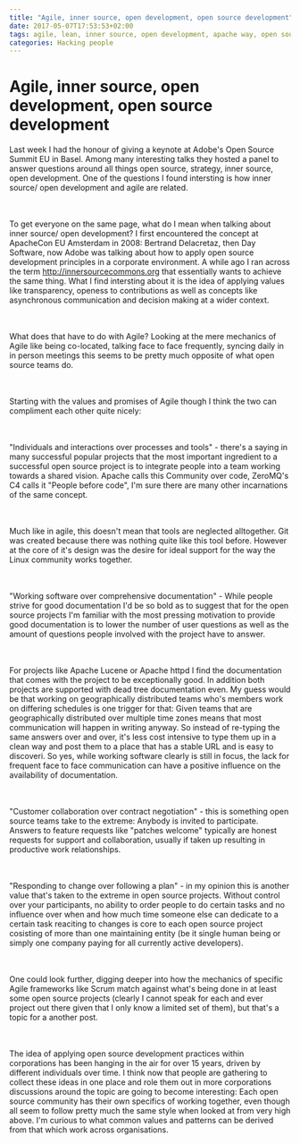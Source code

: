```yaml
---
title: "Agile, inner source, open development, open source development"
date: 2017-05-07T17:53:53+02:00
tags: agile, lean, inner source, open development, apache way, open source development 
categories: Hacking people
---
```


# Agile, inner source, open development, open source development


Last week I had the honour of giving a keynote at Adobe's Open Source Summit EU
in Basel. Among many interesting talks they hosted a panel to answer questions
around all things open source, strategy, inner source, open development. One
of the questions I found intersting is how inner source/ open development and
agile are related.

<br><br>
To get everyone on the same page, what do I mean when talking about inner
source/ open development? I first encountered the concept at ApacheCon EU
Amsterdam in 2008: Bertrand Delacretaz, then Day Software, now Adobe was talking
about how to apply open source development principles in a corporate
environment. A while ago I ran across the term 
http://innersourcecommons.org that essentially wants to
achieve the same thing. What I find intersting about it is the idea of applying
values like transparency, openess to contributions as well as concepts like
asynchronous communication and decision making at a wider context.

<br><br>
What does that have to do with Agile? Looking at the mere mechanics of Agile
like being co-located, talking face to face frequently, syncing daily in in
person meetings this seems to be pretty much opposite of what open source teams
do.

<br><br>
Starting with the values and promises of Agile though I think the two can
compliment each other quite nicely:

<br><br>
"Individuals and interactions over processes and tools" - there's a saying in
many successful popular projects that the most important ingredient to a
successful open source project is to integrate people into a team working
towards a shared vision. Apache calls this Community over code, ZeroMQ's C4
calls it "People before code", I'm sure there are many other incarnations of the
same concept.

<br><br>
Much like in agile, this doesn't mean that tools are neglected alltogether.
Git was created because there was nothing quite like this tool before. However
at the core of it's design was the desire for ideal support for the way the
Linux community works together.

<br><br>
"Working software over comprehensive documentation" - While people strive for
good documentation I'd be so bold as to suggest that for the open source
projects I'm familiar with the most pressing motivation to provide good
documentation is to lower the number of user questions as well as the amount of
questions people involved with the project have to answer.

<br><br>
For projects like Apache Lucene or Apache httpd I find the documentation
that comes with the project to be exceptionally good. In addition both projects
are supported with dead tree documentation even. My guess would be that working
on geographically distributed teams who's members work on differing schedules
is one trigger for that: Given teams that are geographically distributed over
multiple time zones means that most communication will happen in writing anyway.
So instead of re-typing the same answers over and over, it's less cost intensive
to type them up in a clean way and post them to a place that has a stable URL
and is easy to discoveri. So yes, while working software clearly is still in
focus, the lack for frequent face to face communication can have a positive
influence on the availability of documentation.


<br><br>
"Customer collaboration over contract negotiation" - this is something open
source teams take to the extreme: Anybody is invited to participate. Answers to
feature requests like "patches welcome" typically are honest requests for
support and collaboration, usually if taken up resulting in productive work
relationships.


<br><br>
"Responding to change over following a plan" - in my opinion this is another
value that's taken to the extreme in open source projects. Without control over
your participants, no ability to order people to do certain tasks and no
influence over when and how much time someone else can dedicate to a certain
task reaciting to changes is core to each open source project cosisting of more
than one maintaining entity (be it single human being or simply one company
paying for all currently active developers).


<br><br>
One could look further, digging deeper into how the mechanics of specific Agile
frameworks like Scrum match against what's being done in at least some open
source projects (clearly I cannot speak for each and ever project out there
given that I only know a limited set of them), but that's a topic for a another post.


<br><br>
The idea of applying open source development practices within corporations has
been hanging in the air for over 15 years, driven by different individuals over
time. I think now that people are gathering to collect these ideas in one place
and role them out in more corporations discussions around the topic are going to
become interesting: Each open source community has their own specifics of
working together, even though all seem to follow pretty much the same style when
looked at from very high above. I'm curious to what common values and patterns
can be derived from that which work across organisations.
